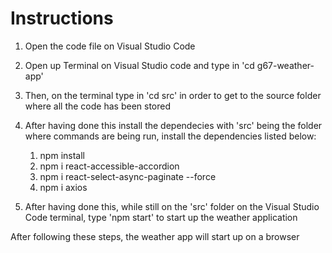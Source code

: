 # Instructions


1. Open the code file on Visual Studio Code
2. Open up Terminal on Visual Studio code and type in 'cd g67-weather-app'
3. Then, on the terminal type in 'cd src' in order to get to the source folder where all the code has been stored
4. After having done this install the dependecies with 'src' being the folder where commands are being run, install the dependencies listed below:
   1. npm install
   2. npm i react-accessible-accordion
   3. npm i react-select-async-paginate --force
   4. npm i axios

5. After having done this, while still on the 'src' folder on the Visual Studio Code terminal, type 'npm start' to start up the weather application

After following these steps, the weather app will start up on a browser

